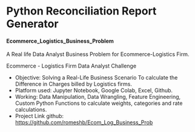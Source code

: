 # Python Reconciliation Report Generator
#### Ecommerce_Logistics_Business_Problem
A Real life Data Analyst Business Problem for Ecommerce-Logistics Firm.

Ecommerce - Logistics Firm Data Analyst Challenge
- Objective: Solving a Real-Life Business Scenario To calculate the Difference in Charges billed by Logistics firms.
- Platform used: Jupyter Notebook, Google Colab, Excel, Github.
- Working: Data Manipulation, Data Wrangling, Feature Engineering, Custom Python Functions to calculate weights, categories and rate calculations.
- Project Link github: https://github.com/romeshb/Ecom_Log_Business_Prob
